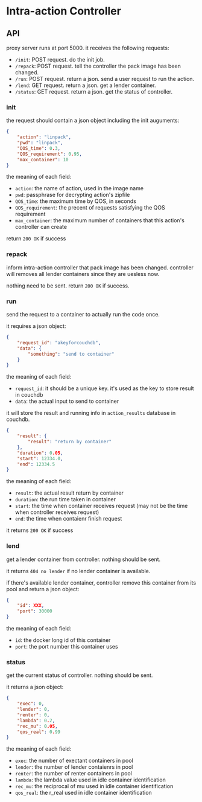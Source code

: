 # Intra-action Controller

## API
proxy server runs at port 5000. it receives the following requests:
- `/init`: POST request. do the init job.
- `/repack`: POST request. tell the controller the pack image has been changed.
- `/run`: POST request. return a json. send a user request to run the action.
- `/lend`: GET request. return a json. get a lender container.
- `/status`: GET request. return a json. get the status of controller.

### init
the request should contain a json object including the init auguments:
```json
{
    "action": "linpack",
    "pwd": "linpack",
    "QOS_time": 0.3,
    "QOS_requirement": 0.95,
    "max_container": 10
}
```

the meaning of each field:
- `action`: the name of action, used in the image name
- `pwd`: passphrase for decrypting action's zipfile
- `QOS_time`: the maximum time by QOS, in seconds
- `QOS_requirement`: the precent of requests satisfying the QOS requirement
- `max_container`: the maximum number of containers that this action's controller can create

return `200 OK` if success

### repack
inform intra-action controller that pack image has been changed. controller will removes all lender containers since they are uesless now.

nothing need to be sent. return `200 OK` if success.

### run
send the request to a container to actually run the code once.

it requires a json object:
```json
{
    "request_id": "akeyforcouchdb",
    "data": {
        "something": "send to container"
    }
}
```

the meaning of each field:
- `request_id`: it should be a unique key. it's used as the key to store result in couchdb
- `data`: the actual input to send to container

it will store the result and running info in `action_results` database in couchdb.
```json
{
    "result": {
        "result": "return by container"
    },
    "duration": 0.05,
    "start": 12334.0,
    "end": 12334.5
}
```

the meaning of each field:
- `result`: the actual result return by container
- `duration`: the run time taken in container
- `start`: the time when container receives request (may not be the time when controller receives request)
- `end`: the time when contaienr finish request

it returns `200 OK` if success

### lend
get a lender container from controller. nothing should be sent.

it returns `404 no lender` if no lender container is available.

if there's available lender container, controller remove this container from its pool and return a json object:
```json
{
    "id": XXX,
    "port": 30000
}
```

the meaning of each field:
- `id`: the docker long id of this container
- `port`: the port number this container uses

### status
get the current status of controller. nothing should be sent.

it returns a json object:
```json
{
    "exec": 0,
    "lender": 0,
    "renter": 0,
    "lambda": 0.2,
    "rec_mu": 0.05,
    "qos_real": 0.99
}
```

the meaning of each field:
- `exec`: the number of exectant containers in pool
- `lender`: the number of lender contaienrs in pool
- `renter`: the number of renter containers in pool
- `lambda`: the lambda value used in idle container identification
- `rec_mu`: the reciprocal of mu used in idle container identification
- `qos_real`: the r_real used in idle container identification